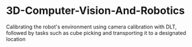 # 3D-Computer-Vision-And-Robotics
Calibrating the robot's environment using camera calibration with DLT, followed by tasks such as cube picking and transporting it to a designated location
